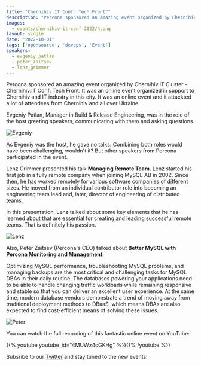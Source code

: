 ```yaml
---
title: "Chernihiv.IT Conf: Tech Front”"
description: "Percona sponsored an amazing event organized by Chernihiv.IT Cluster - Chernihiv.IT Conf: Tech Front. It was an online event organized in support to Chernihiv and IT industry in this city."
images:
  - events/chernihiv-it-conf-2022/4.png
layout: single
date: "2022-10-01"
tags: ['opensource', 'devops', 'Event']
speakers:
  - evgeniy_patlan
  - peter_zaitsev
  - lenz_grimmer
---
```


Percona sponsored an amazing event organized by Chernihiv.IT Cluster - Chernihiv.IT Conf: Tech Front. It was an online event organized in support to Chernihiv and IT industry in this city. It was an online event and it attackted a lot of attendees from Chernihiv and all over Ukraine. 

Evgeniy Patlan, Manager in Build & Release Engineering, was in the role of the host greeting speakers, communicating with them and asking questions. 

![Evgeniy](/events/chernihiv-it-conf-2022/3.png)

As Evgeniy was the host, he gave no talks. Combining both roles would have been challenging, wouldn't it? But other speakers from Percona participated in the event. 

Lenz Grimmer presented his talk **Managing Remote Team**. Lenz started his first job in a fully remote company when joining MySQL AB in 2002. Since then, he has worked remotely for various software companies of different sizes. He moved from an individual contributor role into becoming an engineering team lead and, later, director of engineering of distributed teams.

In this presentation, Lenz talked about some key elements that he has learned about that are essential for creating and leading successful remote teams. That is definitely his passion. 

![Lenz](/events/chernihiv-it-conf-2022/2.png)

Also, Peter Zaitsev (Percona's CEO) talked about **Better MySQL with Percona Monitoring and Management**.

Optimizing MySQL performance, troubleshooting MySQL problems, and managing backups are the most critical and challenging tasks for MySQL DBAs in their daily routine. The databases powering your applications need to be able to handle changing traffic workloads while remaining responsive and stable so that you can deliver an excellent user experience. At the same time, modern database vendors demonstrate a trend of moving away from traditional deployment methods to DBaaS, which means DBAs are also expected to find cost-efficient means of solving these issues.

![Peter](/events/chernihiv-it-conf-2022/1.png)

You can watch the full recording of this fantastic online event on YouTube: 

{{% youtube youtube_id="4MUWz4cGKHg" %}}{{% /youtube %}}

Subsribe to our [Twitter](https://twitter.com/PerconaBytes) and stay tuned to the new events! 


